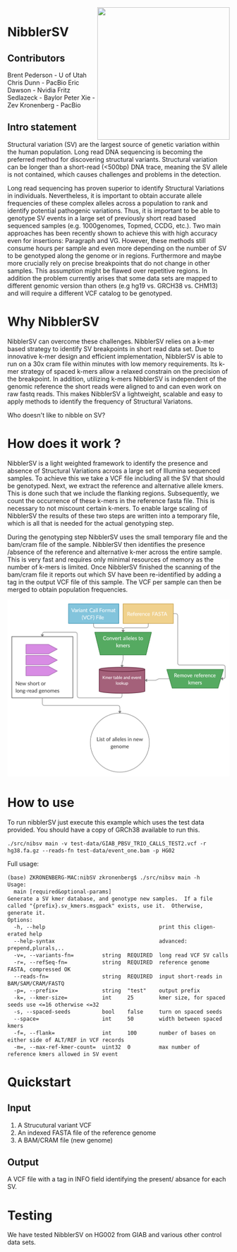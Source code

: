 <img align="right" width="300" height="300" src="https://github.com/collaborativebioinformatics/nibSV/blob/main/SVNibbler.png">

# NibblerSV

## Contributors

Brent Pederson  - U of Utah
Chris Dunn      - PacBio
Eric Dawson     - Nvidia
Fritz Sedlazeck - Baylor
Peter Xie       -
Zev Kronenberg  - PacBio

## Intro statement
Structural variation (SV) are the largest source of genetic variation within the human population. Long read DNA sequencing is becoming the preferred method for discovering structural variants. Structural variation can be longer than a short-read (<500bp) DNA trace, meaning the SV allele is not contained, which causes challenges and problems in the detection.

Long read sequencing has proven superior to identify Structural Variations in individuals. Nevertheless, it is important to obtain accurate allele frequencies of these complex alleles across a population to rank and identify potential pathogenic variations.  Thus, it is important to be able to genotype SV events in a large set of previously short read based sequenced samples (e.g. 1000genomes, Topmed, CCDG, etc.).  Two main approaches has been recently shown to achieve this with high accuracy even for insertions: Paragraph and VG. However, these methods still consume hours per sample and even more depending on the number of SV to be genotyped along the genome or in regions. Furthermore and maybe more crucially rely on precise breakpoints that do not change in other samples. This assumption might be flawed over repetitive regions.  In addition the problem currently arises that some data sets are mapped to different genomic version than others (e.g hg19 vs. GRCH38 vs. CHM13) and will require a different VCF catalog to be genotyped.  

# Why NibblerSV
NibblerSV can overcome these challenges. NibblerSV relies on a k-mer based strategy to identify SV breakpoints in short read data set. Due to innovative k-mer design and efficient implementation, NibblerSV is able to run on a 30x cram file within minutes with low memory requirements. Its k-mer strategy of spaced k-mers allow a relaxed constrain on the precision of the breakpoint. In addition, utilizing k-mers NibblerSV is independent of the genomic reference the short reads were aligned to and can even work on raw fastq reads. This makes NibblerSV a lightweight, scalable and easy to apply methods to identify the frequency of Structural Variatons.


Who doesn't like to nibble on SV?
# How does it work <this software>?
NibblerSV is a light weighted framework to identify the presence and absence of Structural Variations across a large set of Illumina sequenced samples. To achieve this we take a VCF file including all the SV that should be genotyped. Next, we extract the reference and alternative allele kmers. This is done such that we include the flanking regions. Subsequently, we count the occurrence of these k-mers in the reference fasta file. This is necessary to not miscount certain k-mers. To enable large scaling of NibblerSV the results of these two steps are written into a temporary file, which is all that is needed for the actual genotyping step.

During the genotyping step NibblerSV uses the small temporary file  and the bam/cram file of the sample. NibblerSV then identifies the presence /absence of the reference and alternative k-mer across the entire sample. This is very fast and requires only minimal resources of memory as the number of k-mers is limited. Once NibblerSV finished the scanning of the bam/cram file it reports out which SV have been re-identified by adding a tag in the output VCF file of this sample. The VCF per sample can then be merged to obtain population frequencies.

![alt text](multimedia/nibSV.jpg)

# How to use <this software>

To run nibblerSV just execute this example which uses the test data provided. You should have a copy of GRCh38 available to run this.
```
./src/nibsv main -v test-data/GIAB_PBSV_TRIO_CALLS_TEST2.vcf -r hg38.fa.gz --reads-fn test-data/event_one.bam -p HG02
```

Full usage:
```
(base) ZKRONENBERG-MAC:nibSV zkronenberg$ ./src/nibsv main -h
Usage:
  main [required&optional-params]
Generate a SV kmer database, and genotype new samples.  If a file called "{prefix}.sv_kmers.msgpack" exists, use it.  Otherwise,
generate it.
Options:
  -h, --help                                    print this cligen-erated help
  --help-syntax                                 advanced: prepend,plurals,..
  -v=, --variants-fn=         string  REQUIRED  long read VCF SV calls
  -r=, --refSeq-fn=           string  REQUIRED  reference genome FASTA, compressed OK
  --reads-fn=                 string  REQUIRED  input short-reads in BAM/SAM/CRAM/FASTQ
  -p=, --prefix=              string  "test"    output prefix
  -k=, --kmer-size=           int     25        kmer size, for spaced seeds use <=16 otherwise <=32
  -s, --spaced-seeds          bool    false     turn on spaced seeds
  --space=                    int     50        width between spaced kmers
  -f=, --flank=               int     100       number of bases on either side of ALT/REF in VCF records
  -m=, --max-ref-kmer-count=  uint32  0         max number of reference kmers allowed in SV event
```


# Quickstart
## Input
1. A Strucutural variant VCF
2. An indexed FASTA file of the reference genome
3. A BAM/CRAM file (new genome)

## Output
A VCF file with a tag in INFO field identifying the present/ absance for each SV.

# Testing
We have tested NibblerSV on HG002 from GIAB and various other control data sets.
